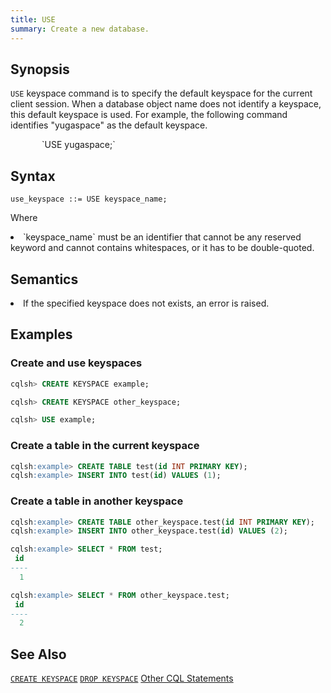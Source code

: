 ```yaml
---
title: USE
summary: Create a new database. 
---
```

<style>
table {
  float: left;
}
#psyn {
  text-indent: 50px;
}
#ptodo {
  color: red
}
</style>

## Synopsis
`USE` keyspace command is to specify the default keyspace for the current client session. When a database object name does not identify a keyspace, this default keyspace is used. For example, the following command identifies "yugaspace" as the default keyspace.
<p id=psyn>`USE yugaspace;`</p>

## Syntax
```
use_keyspace ::= USE keyspace_name;
```
Where
  <li>`keyspace_name` must be an identifier that cannot be any reserved keyword and cannot contains whitespaces, or it has to be double-quoted.</li>

## Semantics

<li>If the specified keyspace does not exists, an error is raised.</li>

## Examples
### Create and use keyspaces

``` sql
cqlsh> CREATE KEYSPACE example;

cqlsh> CREATE KEYSPACE other_keyspace;

cqlsh> USE example;
```

### Create a table in the current keyspace

``` sql
cqlsh:example> CREATE TABLE test(id INT PRIMARY KEY);
cqlsh:example> INSERT INTO test(id) VALUES (1);
```

### Create a table in another keyspace

``` sql
cqlsh:example> CREATE TABLE other_keyspace.test(id INT PRIMARY KEY);
cqlsh:example> INSERT INTO other_keyspace.test(id) VALUES (2);
```

``` sql
cqlsh:example> SELECT * FROM test;
 id
----
  1

cqlsh:example> SELECT * FROM other_keyspace.test;
 id
----
  2
```

</li>

## See Also
[`CREATE KEYSPACE`](../ddl_create_keyspace)
[`DROP KEYSPACE`](../ddl_drop_keyspace)
[Other CQL Statements](..)
